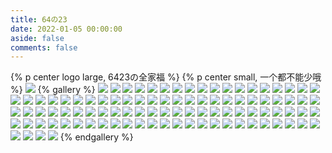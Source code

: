 ```yaml
---
title: 64の23
date: 2022-01-05 00:00:00
aside: false
comments: false
---
```

{% p center logo large, 6423の全家福 %}
{% p center small, 一个都不能少哦 %}
![](https://bu.dusays.com/2023/07/17/64b49830023e6.webp)
{% gallery %}
![](https://bu.dusays.com/2023/07/17/64b4984326a28.webp)
![](https://bu.dusays.com/2023/07/17/64b498551b5dd.webp)
![](https://bu.dusays.com/2023/07/17/64b498657af10.webp)
![](https://bu.dusays.com/2023/07/17/64b498774b7ed.webp)
![](https://bu.dusays.com/2023/07/17/64b4988d5db63.webp)
![](https://bu.dusays.com/2023/07/17/64b498aabd93e.webp)
![](https://bu.dusays.com/2023/07/17/64b498b9dcc52.webp)
![](https://bu.dusays.com/2023/07/17/64b498ca2639a.webp)
![](https://bu.dusays.com/2023/07/17/64b498d9663bd.webp)
![](https://bu.dusays.com/2023/07/17/64b49919f01d6.webp)
![](https://bu.dusays.com/2023/07/17/64b49935ccf73.webp)
![](https://bu.dusays.com/2023/07/17/64b4994b94b1f.webp)
![](https://bu.dusays.com/2023/07/17/64b4995a7cf9d.webp)
![](https://bu.dusays.com/2023/07/19/64b75eaf99eb9.webp)
![](https://bu.dusays.com/2023/07/19/64b75ebceab30.webp)
![](https://bu.dusays.com/2023/07/19/64b75ed72b1c7.webp)
![](https://bu.dusays.com/2023/07/19/64b75ee4579e5.webp)
![](https://bu.dusays.com/2023/07/19/64b75f003ee78.webp)
![](https://bu.dusays.com/2023/07/19/64b75f0f73d67.webp)
![](https://bu.dusays.com/2023/07/19/64b75f1d57659.webp)
![](https://bu.dusays.com/2023/07/19/64b75f619e96c.webp)
![](https://bu.dusays.com/2023/07/20/64b91c3c0c244.webp)
![](https://bu.dusays.com/2023/07/20/64b91c4b80083.webp)
![](https://bu.dusays.com/2023/07/20/64b91c5991686.webp)
![](https://bu.dusays.com/2023/07/20/64b91c65a79cc.webp)
![](https://bu.dusays.com/2023/07/20/64b91c77389ea.webp)
![](https://bu.dusays.com/2023/07/21/64b95e2024344.webp)
![](https://bu.dusays.com/2023/07/21/64b95e2e9bc11.webp)
![](https://bu.dusays.com/2023/07/21/64b95e3eaf36a.webp)
![](https://bu.dusays.com/2023/07/21/64b95e4f1b340.webp)
![](https://bu.dusays.com/2023/07/21/64b95e5d7ceda.webp)
![](https://bu.dusays.com/2023/07/21/64b95e6b59927.webp)
![](https://bu.dusays.com/2023/07/21/64b95e7b5ae26.webp)
![](https://bu.dusays.com/2023/07/21/64b95e892fc8c.webp)
![](https://bu.dusays.com/2023/07/21/64b95e0cbc5a0.webp)
![](https://bu.dusays.com/2023/07/21/64b95de3c1fd0.webp)
![](https://bu.dusays.com/2023/07/21/64b95dd1e697a.webp)
![](https://bu.dusays.com/2023/07/21/64b95dbfeb376.webp)
![](https://bu.dusays.com/2023/07/21/64b95daf1193b.webp)
![](https://bu.dusays.com/2023/07/19/64b75f51448d8.webp)
![](https://bu.dusays.com/2023/07/19/64b75f41425e6.jpg)
![](https://bu.dusays.com/2023/07/19/64b75f311028b.webp)
![](https://bu.dusays.com/2023/07/18/64b5e800a7191.webp)
![](https://bu.dusays.com/2023/07/17/64b499c4b6089.webp)
![](https://bu.dusays.com/2023/07/17/64b4990a9e9e6.webp)
![](https://bu.dusays.com/2023/07/17/64b498fd08030.webp)
![](https://bu.dusays.com/2023/07/17/64b498ed69f8a.webp)
![](https://bu.dusays.com/2023/07/17/64b499eb3f3e6.jpg)
![](https://bu.dusays.com/2023/07/17/64b499eb3f48e.jpg)
![](https://bu.dusays.com/2023/07/17/64b499eb3f658.jpg)
![](https://bu.dusays.com/2023/07/17/64b499eb3f658.jpg)
![](https://bu.dusays.com/2023/07/17/64b49a19268a0.jpg)
![](https://bu.dusays.com/2023/07/17/64b49a19b0b4b.jpg)
![](https://bu.dusays.com/2023/07/17/64b49a19a7722.jpg)
![](https://bu.dusays.com/2023/07/17/64b49a19a7722.jpg)
![](https://bu.dusays.com/2023/07/17/64b49a19ada92.jpg)
![](https://bu.dusays.com/2023/07/17/64b49a19acc03.jpg)
![](https://bu.dusays.com/2023/07/17/64b49a5a948ee.jpg)
![](https://bu.dusays.com/2023/07/17/64b49a5a69d4e.jpg)
![](https://bu.dusays.com/2023/07/17/64b49a5a64fca.jpg)
![](https://bu.dusays.com/2023/07/17/64b49a5a80b34.jpg)
![](https://bu.dusays.com/2023/07/17/64b49a5a7d2bc.jpg)
![](https://bu.dusays.com/2023/07/17/64b49a5a8904d.jpg)
![](https://bu.dusays.com/2023/07/19/64b7ebcbafd7a.jpg)
![](https://bu.dusays.com/2023/07/19/64b7ebcbb3fa1.jpg)
![](https://bu.dusays.com/2023/07/19/64b7ebcbe16b9.jpg)
![](https://bu.dusays.com/2023/07/19/64b7ebf1104f9.jpg)
![](https://bu.dusays.com/2023/07/19/64b7ebf1104be.jpg)
![](https://bu.dusays.com/2023/07/19/64b7ebf1104be.jpg)
![](https://bu.dusays.com/2023/07/19/64b7ebf11ce02.jpg)
![](https://bu.dusays.com/2023/07/19/64b7ec0a45e40.jpg)
![](https://bu.dusays.com/2023/07/19/64b7ec0a46220.jpg)
![](https://bu.dusays.com/2023/07/19/64b7ec0a47c19.jpg)
![](https://bu.dusays.com/2023/07/19/64b7ec0a45e40.jpg)
![](https://bu.dusays.com/2023/07/19/64b7ec278a3fe.jpg)
![](https://bu.dusays.com/2023/07/19/64b7ec2a3e927.jpg)
![](https://bu.dusays.com/2023/07/19/64b7ec2b4737c.jpg)
![](https://bu.dusays.com/2023/07/19/64b7ec2c5e022.jpg)
![](https://bu.dusays.com/2023/07/19/64b7ec2c2b928.jpg)
![](https://bu.dusays.com/2023/07/19/64b7ec2c4f307.jpg)
![](https://bu.dusays.com/2023/07/25/64bf9f03c94e2.jpg)
![](https://bu.dusays.com/2023/07/25/64bf9f03d2e17.jpg)
![](https://bu.dusays.com/2023/07/25/64bf9f041fc8f.jpg)
![](https://bu.dusays.com/2023/08/11/64d648e1dcb07.jpg)
![](https://bu.dusays.com/2023/08/11/64d648e1dcb07.jpg)
![](https://bu.dusays.com/2023/08/11/64d648e2281e5.jpg)
![](https://bu.dusays.com/2023/08/11/64d648fcebfd6.jpg)
![](https://bu.dusays.com/2023/08/11/64d648fcf2b25.jpg)
![](https://bu.dusays.com/2023/08/11/64d6490c63f72.jpg)
![](https://bu.dusays.com/2023/08/11/64d6490c63f72.jpg)
![](https://bu.dusays.com/2023/08/11/64d6490c63f72.jpg)
![](https://bu.dusays.com/2023/08/11/64d6490c7bbab.jpg)
![](https://bu.dusays.com/2023/08/11/64d64920275fb.jpg)
![](https://bu.dusays.com/2023/08/11/64d6492034faa.jpg)
![](https://bu.dusays.com/2023/08/11/64d64920564e1.jpg)
![](https://bu.dusays.com/2023/08/11/64d64920781fd.jpg)
![](https://bu.dusays.com/2023/08/11/64d64920781fd.jpg)
{% endgallery %}